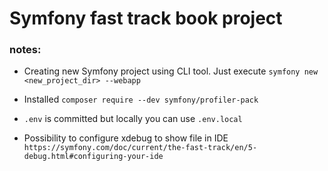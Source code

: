 # Symfony fast track book project

### notes:
* Creating new Symfony project using CLI tool. Just execute `symfony new <new_project_dir> --webapp`
* Installed `composer require --dev symfony/profiler-pack`
* `.env` is committed but locally you can use `.env.local` 

* Possibility to configure xdebug to show file in IDE `https://symfony.com/doc/current/the-fast-track/en/5-debug.html#configuring-your-ide`